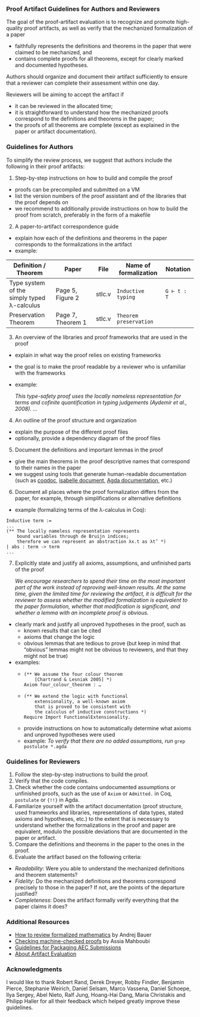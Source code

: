 ### Proof Artifact Guidelines for Authors and Reviewers
The goal of the proof-artifact evaluation is to recognize and promote high-quality proof artifacts, as well as verify that the mechanized formalization of a paper
* faithfully represents the definitions and theorems in the paper that were claimed to be mechanized, and
* contains complete proofs for all theorems, except for clearly marked and documented  hypotheses.

Authors should organize and document their artifact sufficiently to ensure that a reviewer can complete their assessment within one day.

Reviewers will be aiming to accept the artifact if
* it can be reviewed in the allocated time;
* it is straightforward to understand how the mechanized proofs correspond to the definitions and theorems in the paper;
* the proofs of all theorems are complete (except as explained in the paper or artifact documentation).

### Guidelines for Authors

To simplify the review process, we suggest that authors include the following in their proof artifacts:
1. Step-by-step instructions on how to build and compile the proof
 * proofs can be precompiled and submitted on a VM
 * list the version numbers of the proof assistant and of the libraries that the proof depends on
 * we recommend to additionally provide instructions on how to build the proof from scratch, preferably in the form of a makefile 

2. A paper-to-artifact correspondence guide
 * explain how each of the definitions and theorems in the paper corresponds to the formalizations in the artifact
 * example:


|  Definition / Theorem                          | Paper                   | File   |  Name of formalization | Notation    |
|------------------------------------------------|-------------------------|--------|------------------------|-------------|
|  Type system of the<br>simply typed λ-calculus |  Page 5, Figure&nbsp;2  | stlc.v |  `Inductive typing`    | `G ⊢ t : T` |
|  Preservation Theorem                          |  Page 7, Theorem&nbsp;1 | stlc.v |  `Theorem preservation`|             |


3. An overview of the libraries and proof frameworks that are used in the proof
 * explain in what way the proof relies on existing frameworks
 * the goal is to make the proof readable by a reviewer who is unfamiliar with the frameworks
 * example: 
  
   _This type-safety proof uses the locally nameless representation for terms and cofinite quantification in typing judgements (Aydemir et al., 2008). …_

4. An outline of the proof structure and organization
 * explain the purpose of the different proof files
 * optionally, provide a dependency diagram of the proof files

5. Document the definitions and important lemmas in the proof
 * give the main theorems in the proof descriptive names that correspond to their names in the paper
 * we suggest using tools that generate human-readable documentation (such as 
   [coqdoc](http://manpages.ubuntu.com/manpages/xenial/man1/coqdoc.1.html),
   [isabelle document](https://isabelle.in.tum.de/doc/system.pdf), 
   [Agda documentation](https://agda.readthedocs.io/en/v2.5.3/contribute/documentation.html?highlight=documentation), etc.)

6. Document all places where the proof formalization differs from the paper, for example, through simplifications or alternative definitions
  * example (formalizing terms of the λ-calculus in Coq):
```coq
Inductive term := 
... 
(** The locally nameless representation represents
    bound variables through de Bruijn indices;
    therefore we can represent an abstraction λx.t as λt’ *)
| abs : term -> term
...
```
7. Explicitly state and justify all axioms, assumptions, and unfinished parts of the proof
 
   _We encourage researchers to spend their time on the most important part of the work instead of reproving well-known results. At the same time, given the limited time for reviewing the artifact, it is difficult for the reviewer to assess whether the modified formalization is equivalent to the paper formulation, whether that modification is significant, and whether a lemma with an incomplete proof is obvious._
  * clearly mark and justify all unproved hypotheses in the proof, such as
    - known results that can be cited
    - axioms that change the logic
    - obvious lemmas that are tedious to prove (but keep in mind that “obvious” lemmas might not be obvious to reviewers, and that they might not be true)
  * examples:
    - ```coq
      (** We assume the four colour theorem
          [Chartrand & Lesniak 2005] *)
      Axiom four_colour_theorem : …
      ```
    - ```coq
      (** We extend the logic with functional
          extensionality, a well-known axiom
          that is proved to be consistent with
          the calculus of inductive constructions *)
      Require Import FunctionalExtensionality.
      ```
    - provide instructions on how to automatically determine what axioms and unproved hypotheses were used
    - example: 
      _To verify that there are no added assumptions, run_ `grep postulate *.agda`


### Guidelines for Reviewers

1. Follow the step-by-step instructions to build the proof.
2. Verify that the code compiles.
3. Check whether the code contains undocumented assumptions or unfinished proofs, such as the use of `Axiom` or `Admitted.` in Coq, `postulate` or `{!!}` in Agda.
4. Familiarize yourself with the artifact documentation (proof structure, used frameworks and libraries, representations of data types, stated axioms and hypotheses, etc.) to the extent that is necessary to understand whether the formalizations in the proof and paper are equivalent, modulo the possible deviations that are documented in the paper or artifact.
5. Compare the definitions and theorems in the paper to the ones in the proof. 
6. Evaluate the artifact based on the following criteria:
  * *Readability*: Were you able to understand the mechanized definitions and theorem statements?
  * *Fidelity*: Do the mechanized definitions and theorems correspond precisely to those in the paper? If not, are the points of the departure justified?
  * *Completeness*:  Does the artifact formally verify everything that the paper claims it does?

### Additional Resources
- [How to review formalized mathematics](http://math.andrej.com/2013/08/19/how-to-review-formalized-mathematics/) by Andrej Bauer
- [Checking machine-checked proofs](https://project.inria.fr/coqexchange/checking-machine-checked-proofs/) by Assia Mahboubi
- [Guidelines for Packaging AEC Submissions](http://www.artifact-eval.org/guidelines.html)
- [About Artifact Evaluation](http://www.artifact-eval.org/about.html)

### Acknowledgments
I would like to thank Robert Rand, Derek Dreyer, Robby Findler, Benjamin Pierce, Stephanie Weirich, Daniel Selsam, Marco Vassena, Daniel Schoepe, Ilya Sergey, Abel Nieto, Ralf Jung, Hoang-Hai Dang, Maria Christakis and Philipp Haller for all their feedback which helped greatly improve these guidelines.
